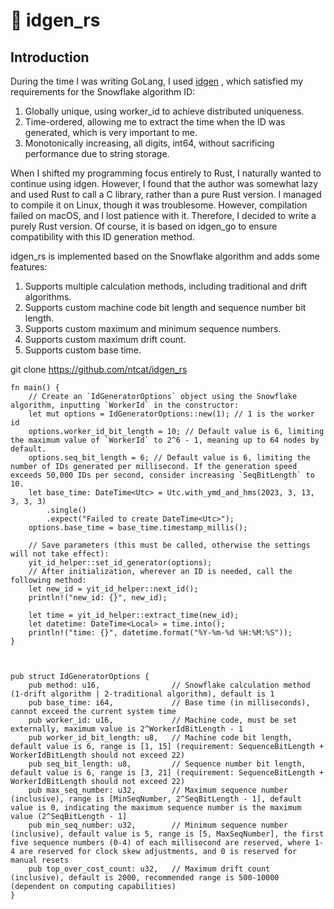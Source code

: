 # 🦜 idgen_rs
## Introduction
During the time I was writing GoLang, I used [idgen](https://github.com/yitter/idgenerator) , which satisfied my requirements for the Snowflake algorithm ID:

1. Globally unique, using worker_id to achieve distributed uniqueness.
2. Time-ordered, allowing me to extract the time when the ID was generated, which is very important to me.
3. Monotonically increasing, all digits, int64, without sacrificing performance due to string storage.

When I shifted my programming focus entirely to Rust, I naturally wanted to continue using idgen. However, I found that the author was somewhat lazy and used Rust to call a C library, rather than a pure Rust version. I managed to compile it on Linux, though it was troublesome. However, compilation failed on macOS, and I lost patience with it. Therefore, I decided to write a purely Rust version. Of course, it is based on idgen_go to ensure compatibility with this ID generation method.

idgen_rs is implemented based on the Snowflake algorithm and adds some features:

1. Supports multiple calculation methods, including traditional and drift algorithms.
2. Supports custom machine code bit length and sequence number bit length.
3. Supports custom maximum and minimum sequence numbers.
4. Supports custom maximum drift count.
5. Supports custom base time.


git clone https://github.com/ntcat/idgen_rs

```
fn main() {
    // Create an `IdGeneratorOptions` object using the Snowflake algorithm, inputting `WorkerId` in the constructor:
    let mut options = IdGeneratorOptions::new(1); // 1 is the worker id
    options.worker_id_bit_length = 10; // Default value is 6, limiting the maximum value of `WorkerId` to 2^6 - 1, meaning up to 64 nodes by default.
    options.seq_bit_length = 6; // Default value is 6, limiting the number of IDs generated per millisecond. If the generation speed exceeds 50,000 IDs per second, consider increasing `SeqBitLength` to 10.
    let base_time: DateTime<Utc> = Utc.with_ymd_and_hms(2023, 3, 13, 3, 3, 3)
        .single()
        .expect("Failed to create DateTime<Utc>");
    options.base_time = base_time.timestamp_millis();

    // Save parameters (this must be called, otherwise the settings will not take effect):
    yit_id_helper::set_id_generator(options);
    // After initialization, wherever an ID is needed, call the following method:
    let new_id = yit_id_helper::next_id();
    println!("new_id: {}", new_id);

    let time = yit_id_helper::extract_time(new_id);
    let datetime: DateTime<Local> = time.into();
    println!("time: {}", datetime.format("%Y-%m-%d %H:%M:%S"));
}



pub struct IdGeneratorOptions {
    pub method: u16,                // Snowflake calculation method (1-drift algorithm | 2-traditional algorithm), default is 1
    pub base_time: i64,             // Base time (in milliseconds), cannot exceed the current system time
    pub worker_id: u16,             // Machine code, must be set externally, maximum value is 2^WorkerIdBitLength - 1
    pub worker_id_bit_length: u8,   // Machine code bit length, default value is 6, range is [1, 15] (requirement: SequenceBitLength + WorkerIdBitLength should not exceed 22)
    pub seq_bit_length: u8,         // Sequence number bit length, default value is 6, range is [3, 21] (requirement: SequenceBitLength + WorkerIdBitLength should not exceed 22)
    pub max_seq_number: u32,        // Maximum sequence number (inclusive), range is [MinSeqNumber, 2^SeqBitLength - 1], default value is 0, indicating the maximum sequence number is the maximum value (2^SeqBitLength - 1]
    pub min_seq_number: u32,        // Minimum sequence number (inclusive), default value is 5, range is [5, MaxSeqNumber], the first five sequence numbers (0-4) of each millisecond are reserved, where 1-4 are reserved for clock skew adjustments, and 0 is reserved for manual resets
    pub top_over_cost_count: u32,   // Maximum drift count (inclusive), default is 2000, recommended range is 500-10000 (dependent on computing capabilities)
}

```
